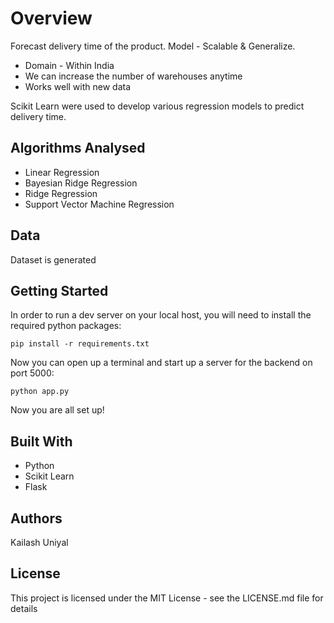 # Overview 

Forecast delivery time of the product.
Model - Scalable  &  Generalize. 

 * Domain - Within India
 * We can increase the number of warehouses anytime
 * Works well with new data

Scikit Learn were used to develop various regression models to predict delivery time.

## Algorithms Analysed

* Linear Regression
* Bayesian Ridge Regression
* Ridge Regression
* Support Vector Machine Regression 

## Data

Dataset is generated 

## Getting Started

In order to run a dev server on your local host, you will need to install the required python packages:

`pip install -r requirements.txt`

Now you can open up a terminal and start up a server for the backend on port 5000:

`python app.py`

Now you are all set up!

## Built With

* Python
* Scikit Learn
* Flask

## Authors

Kailash Uniyal

## License

This project is licensed under the MIT License - see the LICENSE.md file for details

